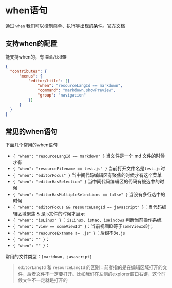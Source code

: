 # when语句

通过 `when` 我们可以控制菜单、执行等出现的条件。[官方文档](https://code.visualstudio.com/docs/getstarted/keybindings#_when-clause-contexts)

## 支持when的配置

能支持when的，有 `菜单/快捷键`

```json
{
  "contributes": {
      "menus": {
          "editor/title": [{
              "when": "resourceLangId == markdown",
              "command": "markdown.showPreview",
              "group": "navigation"
          }]
      }
  }
}
```



## 常见的when语句

下面几个常用的when语句

* `{ "when": "resourceLangId == markdown" }` 当文件是一个 md 文件的时候才有
* `{ "when": "resourceFilename == test.js" }` 当前打开文件名是`test.js`时
* `{ "when": "editorFocus" }` 当中间代码编辑区有聚焦的时候才有这个菜单
* `{ "when": "editorHasSelection" }` 当中间代码编辑区的代码有被选中的时候
* `{ "when": "editorHasMultipleSelections == false" }` 当没有多行选中的时候
* `{ "when": "editorFocus && resourceLangId == javascript" }`：当代码编辑区域聚焦 & 是js文件的时候才展示
* `{ "when": "isLinux" }` ：`isLinux`、`isMac`、`isWindows` 判断当前操作系统
* `{ "when": "view == someViewId" }`：当前视图ID等于`someViewId`时；
* `{ "when": "resourceExtname != .js" }`：后缀不为`.js`
* `{ "when": "" }`：
* `{ "when": "" }`：

常用的文件类型：`[markdown, javascript]`

> `editorLangId` 和 `resourceLangId` 的区别：前者指的是在编辑区域打开的文件，后者文件不一定要打开。比如我们在左侧的explorer窗口右键，这个时候文件不一定就是打开的